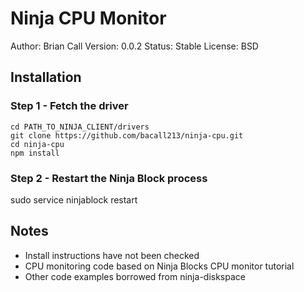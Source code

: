 Ninja CPU Monitor
=================
Author: Brian Call
Version: 0.0.2
Status: Stable
License: BSD


## Installation
### Step 1 - Fetch the driver
```
cd PATH_TO_NINJA_CLIENT/drivers
git clone https://github.com/bacall213/ninja-cpu.git
cd ninja-cpu
npm install
```


### Step 2 - Restart the Ninja Block process
sudo service ninjablock restart


## Notes
- Install instructions have not been checked
- CPU monitoring code based on Ninja Blocks CPU monitor tutorial
- Other code examples borrowed from ninja-diskspace
